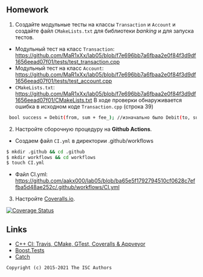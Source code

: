 ## Homework

1. Создайте модульные тесты на классы `Transaction` и `Account` и создайте файл `CMakeLists.txt` для библиотеки *banking* и для запуска тестов.

 - Модульный тест на класс `Transaction`: https://github.com/MaR1xXx/lab05/blob/f7e696bb7a6fbaa2e0f84f3d9df1656eead07f01/tests/test_transaction.cpp
 - Модульный тест на класс `Account`: https://github.com/MaR1xXx/lab05/blob/f7e696bb7a6fbaa2e0f84f3d9df1656eead07f01/tests/test_account.cpp
 - `CMakeLists.txt`: https://github.com/MaR1xXx/lab05/blob/f7e696bb7a6fbaa2e0f84f3d9df1656eead07f01/CMakeLists.txt
В ходе проверки обнаруживается ошибка в исходном коде `Transaction.cpp` (строка 39)
```sh
 bool success = Debit(from, sum + fee_); //изначально было Debit(to, sum + fee_)
```

2. Настройте сборочную процедуру на **Github Actions**.

- Создаем файл `CI.yml` в директории .github/workflows

```sh
$ mkdir .github && cd .github
$ mkdir workflows && cd workflows
$ touch CI.yml
```

- Файл CI.yml: https://github.com/aakx000/lab05/blob/ba65e5f1792794510cf0628c7effba5d48ae252c/.github/workflows/CI.yml

3. Настройте [Coveralls.io](https://coveralls.io/).

[![Coverage Status](https://coveralls.io/repos/github/aakx000/lab05/badge.svg)](https://coveralls.io/github/aakx000/lab05)

## Links

- [C++ CI: Travis, CMake, GTest, Coveralls & Appveyor](http://david-grs.github.io/cpp-clang-travis-cmake-gtest-coveralls-appveyor/)
- [Boost.Tests](http://www.boost.org/doc/libs/1_63_0/libs/test/doc/html/)
- [Catch](https://github.com/catchorg/Catch2)

```
Copyright (c) 2015-2021 The ISC Authors
```

